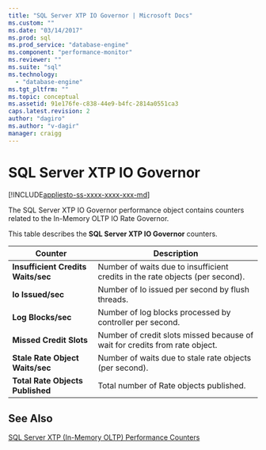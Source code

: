 ```yaml
---
title: "SQL Server XTP IO Governor | Microsoft Docs"
ms.custom: ""
ms.date: "03/14/2017"
ms.prod: sql
ms.prod_service: "database-engine"
ms.component: "performance-monitor"
ms.reviewer: ""
ms.suite: "sql"
ms.technology: 
  - "database-engine"
ms.tgt_pltfrm: ""
ms.topic: conceptual
ms.assetid: 91e176fe-c838-44e9-b4fc-2814a0551ca3
caps.latest.revision: 2
author: "dagiro"
ms.author: "v-dagir"
manager: craigg
---
```

# SQL Server XTP IO Governor
[!INCLUDE[appliesto-ss-xxxx-xxxx-xxx-md](../../includes/appliesto-ss-xxxx-xxxx-xxx-md.md)]

The SQL Server XTP IO Governor performance object contains counters related to the In-Memory OLTP IO Rate Governor.

This table describes the **SQL Server XTP IO Governor** counters.

|Counter|Description|  
|-------------|-----------------|  
|**Insufficient Credits Waits/sec**|Number of waits due to insufficient credits in the rate objects (per second).|
|**Io Issued/sec**|Number of Io issued per second by flush threads.|
|**Log Blocks/sec**|Number of log blocks processed by controller per second.|
|**Missed Credit Slots**|Number of credit slots missed because of wait for credits from rate object.|
|**Stale Rate Object Waits/sec**|Number of waits due to stale rate objects (per second).|
|**Total Rate Objects Published**|Total number of Rate objects published.|
 

## See Also  
[SQL Server XTP &#40;In-Memory OLTP&#41; Performance Counters](../../relational-databases/performance-monitor/sql-server-xtp-in-memory-oltp-performance-counters.md)
